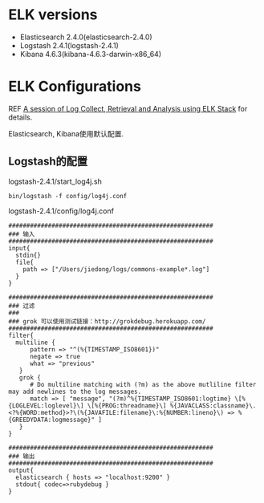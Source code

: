 # ELK versions

+ Elasticsearch 2.4.0(elasticsearch-2.4.0)
+ Logstash 2.4.1(logstash-2.4.1)
+ Kibana 4.6.3(kibana-4.6.3-darwin-x86_64)

# ELK Configurations

REF [A session of Log Collect, Retrieval and Analysis using ELK Stack](http://www.cnblogs.com/zhoujiagen/p/5317686.html) for details.

Elasticsearch, Kibana使用默认配置.

## Logstash的配置

logstash-2.4.1/start_log4j.sh

    bin/logstash -f config/log4j.conf

logstash-2.4.1/config/log4j.conf

    #########################################################
    ### 输入
    #########################################################
    input{
      stdin{}
      file{
        path => ["/Users/jiedong/logs/commons-example*.log"]
      }
    }

    #########################################################
    ### 过滤
    ###
    ### grok 可以使用测试链接：http://grokdebug.herokuapp.com/
    #########################################################
    filter{
      multiline {
          pattern => "^(%{TIMESTAMP_ISO8601})"
          negate => true
          what => "previous"
       }
       grok {
          # Do multiline matching with (?m) as the above mutliline filter may add newlines to the log messages.
          match => [ "message", "(?m)^%{TIMESTAMP_ISO8601:logtime} \[%{LOGLEVEL:loglevel}\] \[%{PROG:threadname}\] %{JAVACLASS:classname}\.<?%{WORD:method}>?\(%{JAVAFILE:filename}\:%{NUMBER:lineno}\) => %{GREEDYDATA:logmessage}" ]
       }
    }

    #########################################################
    ### 输出
    #########################################################
    output{
      elasticsearch { hosts => "localhost:9200" }
      stdout{ codec=>rubydebug }
    }

